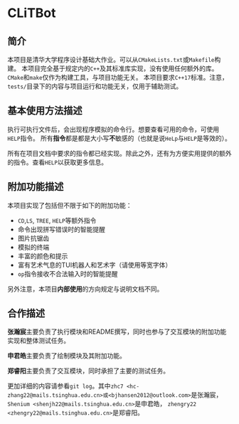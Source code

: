 # CLiTBot
## 简介
本项目是清华大学程序设计基础大作业。可以从`CMakeLists.txt`或`Makefile`构建。
本项目完全基于规定内的`C++`及其标准库实现，没有使用任何额外的库。`CMake`和`make`仅作为构建工具，与项目功能无关。
本项目要求`C++17`标准。注意，`tests/`目录下的内容与项目运行和功能无关，仅用于辅助测试。

## 基本使用方法描述
执行可执行文件后，会出现程序模拟的命令行。想要查看可用的命令，可使用`HELP`指令。
所有**指令**都是都是大小写**不**敏感的（也就是说`HeLp`与`HELP`是等效的）。

所有在项目文档中要求的指令都已经实现。除此之外，还有为方便实用提供的额外的指令。查看`HELP`以获取更多信息。

## 附加功能描述
本项目实现了包括但不限于如下的附加功能：
- `CD`,`LS`, `TREE`, `HELP`等额外指令
- 命令出现拼写错误时的智能提醒
- 图片抗锯齿
- 模拟的终端
- 丰富的颜色和提示
- 富有艺术气息的TUI机器人和艺术字（请使用等宽字体）
- `op`指令接收不合法输入时的智能提醒

另外注意，本项目**内部使用**的方向规定与说明文档不同。

## 合作描述
**张瀚宸**主要负责了执行模块和README撰写，同时也参与了交互模块的附加功能实现和整体测试任务。

**申君皓**主要负责了绘制模块及其附加功能。

**郑睿阳**主要负责了交互模块，同时承担了主要的测试任务。

更加详细的内容请参看`git log`。其中`zhc7 <hc-zhang22@mails.tsinghua.edu.cn>或<bjhansen2012@outlook.com>`是张瀚宸，
`Shenium <shenjh22@mails.tsinghua.edu.cn>`是申君皓，
`zhengry22 <zhengry22@mails.tsinghua.edu.cn>`是郑睿阳。